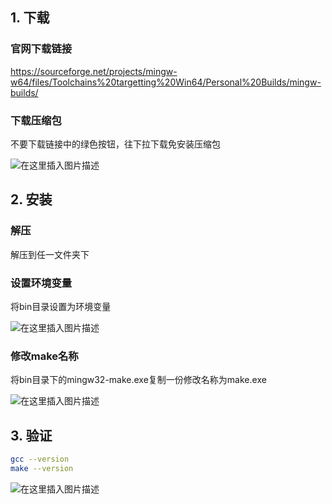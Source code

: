 ## 1. 下载

### 官网下载链接

<https://sourceforge.net/projects/mingw-w64/files/Toolchains%20targetting%20Win64/Personal%20Builds/mingw-builds/>

### 下载压缩包

不要下载链接中的绿色按钮，往下拉下载免安装压缩包

![在这里插入图片描述](https://img-blog.csdnimg.cn/20200912234526589.png?x-oss-process=image/watermark,type_ZmFuZ3poZW5naGVpdGk,shadow_10,text_aHR0cHM6Ly9ibG9nLmNzZG4ubmV0L2tvbmdtaW5neGlhb3hpYW8=,size_16,color_FFFFFF,t_70#pic_center)

## 2. 安装

### 解压

解压到任一文件夹下

### 设置环境变量

将bin目录设置为环境变量

![在这里插入图片描述](https://img-blog.csdnimg.cn/20200912234832223.png#pic_center)

### 修改make名称

将bin目录下的mingw32-make.exe复制一份修改名称为make.exe

![在这里插入图片描述](https://img-blog.csdnimg.cn/20200912235353678.png?x-oss-process=image/watermark,type_ZmFuZ3poZW5naGVpdGk,shadow_10,text_aHR0cHM6Ly9ibG9nLmNzZG4ubmV0L2tvbmdtaW5neGlhb3hpYW8=,size_16,color_FFFFFF,t_70#pic_center)



## 3. 验证

```bash
gcc --version
make --version
```

![在这里插入图片描述](https://img-blog.csdnimg.cn/20200912235323762.png?x-oss-process=image/watermark,type_ZmFuZ3poZW5naGVpdGk,shadow_10,text_aHR0cHM6Ly9ibG9nLmNzZG4ubmV0L2tvbmdtaW5neGlhb3hpYW8=,size_16,color_FFFFFF,t_70#pic_center)

